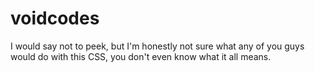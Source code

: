 # voidcodes
I would say not to peek, but I'm honestly not sure what any of you guys would do with this CSS, you don't even know what it all means.
